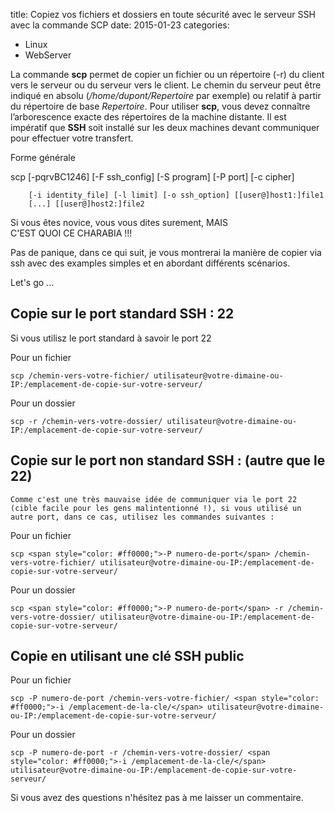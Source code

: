 title: Copiez vos fichiers et dossiers en toute sécurité avec le serveur SSH avec la commande SCP
date: 2015-01-23
categories: 
- Linux
- WebServer

La commande **scp** permet de copier un fichier ou un répertoire (-r) du client vers le serveur ou du serveur vers le client. Le chemin du serveur peut être indiqué en absolu (_/home/dupont/Repertoire_ par exemple) ou relatif à partir du répertoire de base _Repertoire_. Pour utiliser **scp**, vous devez connaître l’arborescence exacte des répertoires de la machine distante. Il est impératif que **SSH** soit installé sur les deux machines devant communiquer pour effectuer votre transfert.

Forme générale

scp [-pqrvBC1246] [-F ssh_config] [-S program] [-P port] [-c cipher]

    
        [-i identity_file] [-l limit] [-o ssh_option] [[user@]host1:]file1
        [...] [[user@]host2:]file2


Si vous êtes novice, vous vous dites surement, MAIS C'EST QUOI CE CHARABIA !!!

Pas de panique, dans ce qui suit, je vous montrerai la manière de copier via ssh avec des examples simples et en abordant différents scénarios.

Let's go ...


## Copie sur le port standard SSH : 22


Si vous utilisz le port standard à savoir le port 22

Pour un fichier

    
    scp /chemin-vers-votre-fichier/ utilisateur@votre-dimaine-ou-IP:/emplacement-de-copie-sur-votre-serveur/


Pour un dossier

    
    scp -r /chemin-vers-votre-dossier/ utilisateur@votre-dimaine-ou-IP:/emplacement-de-copie-sur-votre-serveur/
    




## Copie sur le port non standard SSH : (autre que le 22)



    
    Comme c'est une très mauvaise idée de communiquer via le port 22 (cible facile pour les gens malintentionné !), si vous utilisé un autre port, dans ce cas, utilisez les commandes suivantes :
    
    


Pour un fichier

    
    scp <span style="color: #ff0000;">-P numero-de-port</span> /chemin-vers-votre-fichier/ utilisateur@votre-dimaine-ou-IP:/emplacement-de-copie-sur-votre-serveur/


Pour un dossier

    
    scp <span style="color: #ff0000;">-P numero-de-port</span> -r /chemin-vers-votre-dossier/ utilisateur@votre-dimaine-ou-IP:/emplacement-de-copie-sur-votre-serveur/
    




## Copie en utilisant une clé SSH public


Pour un fichier

    
    scp -P numero-de-port /chemin-vers-votre-fichier/ <span style="color: #ff0000;">-i /emplacement-de-la-cle/</span> utilisateur@votre-dimaine-ou-IP:/emplacement-de-copie-sur-votre-serveur/


Pour un dossier

    
    scp -P numero-de-port -r /chemin-vers-votre-dossier/ <span style="color: #ff0000;">-i /emplacement-de-la-cle/</span> utilisateur@votre-dimaine-ou-IP:/emplacement-de-copie-sur-votre-serveur/
    
    


Si vous avez des questions n'hésitez pas à me laisser un commentaire.
